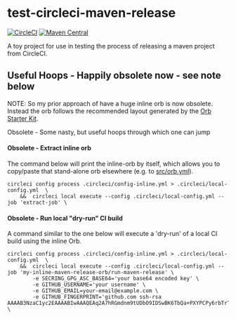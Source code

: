 # test-circleci-maven-release

[![CircleCI](https://circleci.com/gh/bhamail/test-circleci-maven-release.svg?style=shield)](https://circleci.com/gh/bhamail/test-circleci-maven-release)
[![Maven Central](https://img.shields.io/maven-central/v/org.sonatype.nexus.platform.circleci/test-circleci-maven-release.svg?label=Maven%20Central)](https://search.maven.org/search?q=g:%22org.sonatype.nexus.platform.circleci%22%20AND%20a:%22test-circleci-maven-release%22)

A toy project for use in testing the process of releasing a maven project from CircleCI.

## Useful Hoops - Happily obsolete now - see note below
NOTE: So my prior approach of have a huge inline orb is now obsolete. Instead the orb follows the recommended layout
  generated by the [Orb Starter Kit](https://github.com/CircleCI-Public/orb-starter-kit).

Obsolete - Some nasty, but useful hoops through which one can jump

#### Obsolete - Extract inline orb
The command below will print the inline-orb by itself, which allows you to copy/paste that stand-alone orb elsewhere 
(e.g. to [src/orb.yml](https://github.com/sonatype-nexus-community/circleci-maven-release-orb/blob/master/src/orb.yml)).

    circleci config process .circleci/config-inline.yml > .circleci/local-config.yml  \
        &&  circleci local execute --config .circleci/local-config.yml --job 'extract-job' \

#### Obsolete - Run local "dry-run" CI build
A command similar to the one below will execute a 'dry-run' of a local CI build using the inline Orb.

    circleci config process .circleci/config-inline.yml > .circleci/local-config.yml  \
        &&  circleci local execute --config .circleci/local-config.yml --job 'my-inline-maven-release-orb/run-maven-release' \
            -e SECRING_GPG_ASC_BASE64='your base64 encoded key' \
            -e GITHUB_USERNAME='your username' \
            -e GITHUB_EMAIL=your-email@example.com \
            -e GITHUB_FINGERPRINT='github.com ssh-rsa AAAAB3NzaC1yc2EAAAABIwAAAQEAq2A7hRGmdnm9tUDbO9IDSwBK6TbQa+PXYPCPy6rbTrTtw7PHkccKrpp0yVhp5HdEIcKr6pLlVDBfOLX9QUsyCOV0wzfjIJNlGEYsdlLJizHhbn2mUjvSAHQqZETYP81eFzLQNnPHt4EVVUh7VfDESU84KezmD5QlWpXLmvU31/yMf+Se8xhHTvKSCZIFImWwoG6mbUoWf9nzpIoaSjB+weqqUUmpaaasXVal72J+UX2B+2RPW3RcT0eOzQgqlJL3RKrTJvdsjE3JEAvGq3lGHSZXy28G3skua2SmVi/w4yCE6gbODqnTWlg7+wC604ydGXA8VJiS5ap43JXiUFFAaQ==' \
